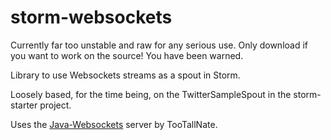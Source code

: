 # storm-websockets

Currently far too unstable and raw for any serious use. Only download if you want to work on the source! You have been warned.

Library to use Websockets streams as a spout in Storm.

Loosely based, for the time being, on the TwitterSampleSpout in the storm-starter project.

Uses the [Java-Websockets](https://github.com/TooTallNate/Java-WebSocket) server by TooTallNate.